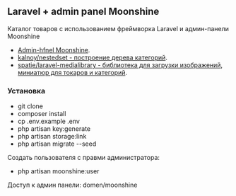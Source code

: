 
## Laravel + admin panel Moonshine

Каталог товаров с использованием фреймворка Laravel и админ-панели Moonshine
- [Admin-hfnel Moonshine](https://moonshine.cutcode.dev).
- [kalnoy/nestedset - построение дерева категорий](https://github.com/lazychaser/laravel-nestedset).
- [spatie/laravel-medialibrary - библиотека для загрузки изображений, миниатюр для токаров и категорий](https://spatie.be/docs/laravel-medialibrary/v10/introduction).

### Установка

- git clone
- composer install
- cp .env.example .env
- php artisan key:generate
- php artisan storage:link
- php artisan migrate --seed

Создать пользователя с правми администратора:
- php artisan moonshine:user

Доступ к админ панели: domen/moonshine